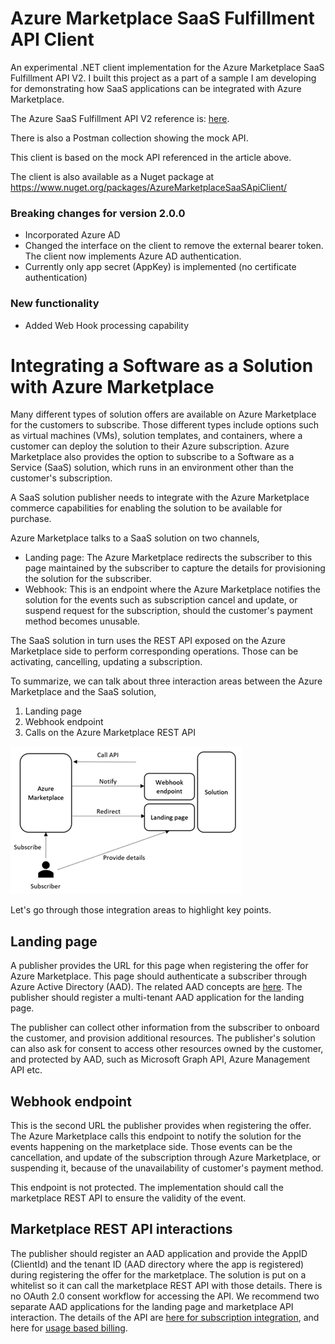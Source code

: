 # Azure Marketplace SaaS Fulfillment API Client

An experimental .NET client implementation for the Azure Marketplace SaaS Fulfillment API V2. 
I built this project as a part of a sample I am developing for demonstrating how SaaS applications can be integrated with Azure Marketplace.

The Azure SaaS Fulfillment API V2 reference is: [here](https://docs.microsoft.com/en-us/azure/marketplace/cloud-partner-portal/saas-app/cpp-saas-fulfillment-api-v2#update-a-subscription).

There is also a Postman collection showing the mock API.

This client is based on the mock API referenced in the article above.

The client is also available as a Nuget package at https://www.nuget.org/packages/AzureMarketplaceSaaSApiClient/

### **Breaking changes for version 2.0.0**
- Incorporated Azure AD
- Changed the interface on the client to remove the external bearer token. The client now implements Azure AD authentication.
- Currently only app secret (AppKey) is implemented (no certificate authentication)

### **New functionality**
- Added Web Hook processing capability


# Integrating a Software as a Solution with Azure Marketplace

Many different types of solution offers are available on Azure Marketplace for the customers to subscribe. Those different types include options such as virtual machines (VMs), solution templates, and containers, where a customer can deploy the solution to their Azure subscription. Azure Marketplace also provides the option to subscribe to a Software as a Service (SaaS) solution, which runs in an environment other than the customer's subscription.

A SaaS solution publisher needs to integrate with the Azure Marketplace commerce capabilities for enabling the solution to be available for purchase.

Azure Marketplace talks to a SaaS solution on two channels,

- Landing page: The Azure Marketplace redirects the subscriber to this page maintained by the subscriber to capture the details for provisioning the solution for the subscriber.
- Webhook: This is an endpoint where the Azure Marketplace notifies the solution for the events such as subscription cancel and update, or suspend request for the subscription, should the customer's payment method becomes unusable.

The SaaS solution in turn uses the REST API exposed on the Azure Marketplace side to perform corresponding operations. Those can be activating, cancelling, updating a subscription.

To summarize, we can talk about three interaction areas between the Azure Marketplace and the SaaS solution,

1. Landing page
2. Webhook endpoint
3. Calls on the Azure Marketplace REST API

![overview](./Docs/overview.png)

Let's go through those integration areas to highlight key points.

## Landing page

A publisher provides the URL for this page when registering the offer for Azure Marketplace. This page should authenticate a subscriber through Azure Active Directory (AAD). The related AAD concepts are [here](https://docs.microsoft.com/en-us/azure/active-directory/develop/scenario-web-app-sign-user-overview). The publisher should register a multi-tenant AAD application for the landing page.

The publisher can collect other information from the subscriber to onboard the customer, and provision additional resources. The publisher's solution can also ask for consent to access other resources owned by the customer, and protected by AAD, such as Microsoft Graph API, Azure Management API etc.

## Webhook endpoint

This is the second URL the publisher provides when registering the offer. The Azure Marketplace calls this endpoint to notify the solution for the events happening on the marketplace side. Those events can be the cancellation, and update of the subscription through Azure Marketplace, or suspending it, because of the unavailability of customer's payment method.

This endpoint is not protected. The implementation should call the marketplace REST API to ensure the validity of the event.

## Marketplace REST API interactions

The publisher should register an AAD application and provide the AppID (ClientId) and the tenant ID (AAD directory where the app is registered) during registering the offer for the marketplace. The solution is put on a whitelist so it can call the marketplace REST API with those details. There is no OAuth 2.0 consent workflow for accessing the API. We recommend two separate AAD applications for the landing page and marketplace API interaction. The details of the API are [here for subscription integration](https://docs.microsoft.com/en-us/azure/marketplace/partner-center-portal/pc-saas-fulfillment-api-v2), and here for [usage based billing](https://docs.microsoft.com/en-us/azure/marketplace/partner-center-portal/marketplace-metering-service-apis).
